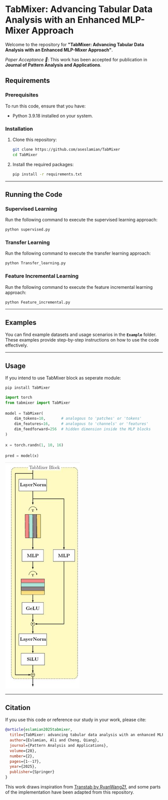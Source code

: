 # TabMixer: Advancing Tabular Data Analysis with an Enhanced MLP-Mixer Approach

Welcome to the repository for **"TabMixer: Advancing Tabular Data Analysis with an Enhanced MLP-Mixer Approach"**.  

   
*Paper Acceptance 🎉*: This work has been accepted for publication in **Journal of Pattern Analysis and Applications**.

## Requirements

### Prerequisites
To run this code, ensure that you have:
- Python 3.9.18 installed on your system.

### Installation
1. Clone this repository:
   ```bash
   git clone https://github.com/aseslamian/TabMixer
   cd TabMixer
   ```
2. Install the required packages:
   ```bash
   pip install -r requirements.txt
   ```

---

## Running the Code

### Supervised Learning
Run the following command to execute the supervised learning approach:
```bash
python supervised.py
```

### Transfer Learning
Run the following command to execute the transfer learning approach:
```bash
python Transfer_learning.py
```

### Feature Incremental Learning
Run the following command to execute the feature incremental learning approach:
```bash
python Feature_incremental.py
```

---

## Examples

You can find example datasets and usage scenarios in the **`Example`** folder. These examples provide step-by-step instructions on how to use the code effectively.

---
## Usage
If you intend to use TabMixer block as seperate module:

```bash
pip install TabMixer
```

```python
import torch
from tabmixer import TabMixer 

model = TabMixer(
    dim_tokens=10,       # analogous to 'patches' or 'tokens'
    dim_features=16,     # analogous to 'channels' or 'features'
    dim_feedforward=256  # hidden dimension inside the MLP blocks
)

x = torch.randn(1, 10, 16)

pred = model(x)

```
![Alt text](TabMixer.jpg)

---
## Citation

If you use this code or reference our study in your work, please cite:

```bibtex
@article{eslamian2025tabmixer,
  title={TabMixer: advancing tabular data analysis with an enhanced MLP-mixer approach},
  author={Eslamian, Ali and Cheng, Qiang},
  journal={Pattern Analysis and Applications},
  volume={28},
  number={2},
  pages={1--17},
  year={2025},
  publisher={Springer}
}
```
This work draws inspiration from [Transtab by RyanWangZf](https://github.com/RyanWangZf/transtab), and some parts of the implementation have been adapted from this repository.

